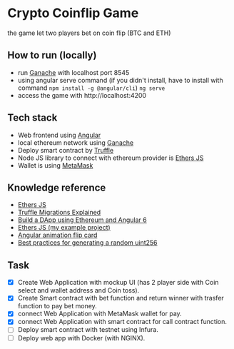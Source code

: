 
# Crypto Coinflip Game
the game let two players bet on coin flip (BTC and ETH)
## How to run (locally)

- run [Ganache](https://www.trufflesuite.com/ganache) with localhost port 8545
- using angular serve command (if you didn't install, have to install with command `npm install -g @angular/cli`)
`ng serve`
- access the game with http://localhost:4200

## Tech stack

- Web frontend using [Angular](https://angular.io/)
- local ethereum network using [Ganache](https://www.trufflesuite.com/ganache)
- Deploy smart contract by [Truffle](https://www.trufflesuite.com/)
- Node JS library to connect with ethereum provider is [Ethers JS](https://docs.ethers.io/)
- Wallet is using [MetaMask](https://metamask.io/)

## Knowledge reference  

-  [Ethers JS](https://docs.ethers.io/v5/getting-started/)
-  [Truffle Migrations Explained](https://www.sitepoint.com/truffle-migrations-explained/)
-  [Build a DApp using Ethereum and Angular 6](https://walkingtree.tech/dapps-using-ethereum-angular/)
-  [Ethers JS (my example project)](https://github.com/SurasithIT/EthersJS-App)
-  [Angular animation flip card](https://embed.plnkr.co/plunk/PdjBGS)
-  [Best practices for generating a random uint256](https://ethereum.stackexchange.com/questions/62375/best-practices-for-generating-a-random-uint256)

## Task
- [x] Create Web Application with mockup UI (has 2 player side with Coin select and wallet address and Coin toss).
- [x] Create Smart contract with bet function and return winner with trasfer function to pay bet money.
- [x] connect Web Application with MetaMask wallet for pay.
- [x] connect Web Application with smart contract for call contract function.
- [ ] Deploy smart contract with testnet using Infura.
- [ ] Deploy web app with Docker (with NGINX).

